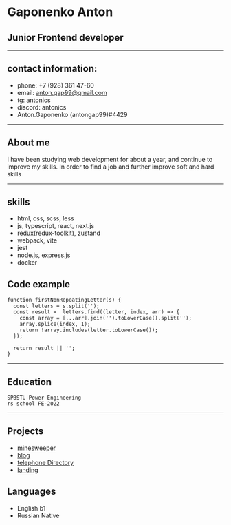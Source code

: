 # Gaponenko Anton
## Junior Frontend developer
*********
## contact information:  
* phone: +7 (928) 361 47-60
* email: anton.gap99@gmail.com
* tg: antonics
* discord: antonics
* Anton.Gaponenko (antongap99)#4429
*********
## About me
I have been studying web development for about a year, and  continue to improve my skills. In order to find a job and further improve soft and hard skills

*********
## skills
* html, css, scss, less
* js, typescript, react, next.js
* redux(redux-toolkit), zustand
* webpack, vite
* jest
* node.js, express.js
* docker

## Code example
```
function firstNonRepeatingLetter(s) {
  const letters = s.split('');
  const result =  letters.find((letter, index, arr) => {
    const array = [...arr].join('').toLowerCase().split('');
    array.splice(index, 1);
    return !array.includes(letter.toLowerCase());
  });

  return result || '';
}
```
*****
## Education
    SPBSTU Power Engineering
    rs school FE-2022
****
## Projects
* [minesweeper](https://github.com/antongap99/vk_test)
* [blog](https://github.com/antongap99/blogget)
* [telephone Directory](https://github.com/antongap99/telephone_Directory)
* [landing](https://github.com/antongap99/indoTravel)
## Languages
* English b1
* Russian Native